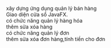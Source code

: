 xây dựng ứng dụng quản lý bán hàng                                                                                                                                   
Giao diện cửa sổ JavaFX.                                                                                                                                              
có chức năng quản lý hàng hóa                                                                                                                                         
thêm sửa xóa hàng                                                                                                                                                     
có chức năng quản lý đơn                                                                                                                                              
thêm sửa xóa đơn hàng,tính tiền cho đơn 
